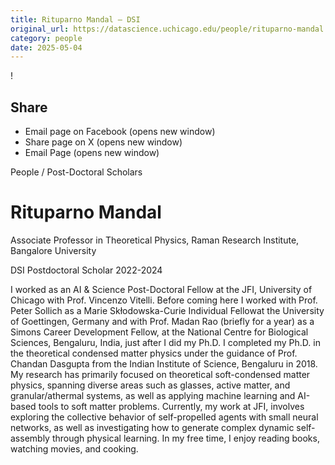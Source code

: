 ```yaml
---
title: Rituparno Mandal – DSI
original_url: https://datascience.uchicago.edu/people/rituparno-mandal
category: people
date: 2025-05-04
---
```


<!-- Table-like structure detected -->

!

## Share

* Email page on Facebook (opens new window)
* Share page on X (opens new window)
* Email Page (opens new window)

<!-- Table-like structure detected -->

People / Post-Doctoral Scholars

# Rituparno Mandal

Associate Professor in Theoretical Physics, Raman Research Institute, Bangalore University

DSI Postdoctoral Scholar 2022-2024

I worked as an AI & Science Post-Doctoral Fellow at the JFI, University of Chicago with Prof. Vincenzo Vitelli. Before coming here I worked with Prof. Peter Sollich as a Marie Skłodowska-Curie Individual Fellowat the University of Goettingen, Germany and with Prof. Madan Rao (briefly for a year) as a Simons Career Development Fellow, at the National Centre for Biological Sciences, Bengaluru, India, just after I did my Ph.D. I completed my Ph.D. in the theoretical condensed matter physics under the guidance of Prof. Chandan Dasgupta from the Indian Institute of Science, Bengaluru in 2018. My research has primarily focused on theoretical soft-condensed matter physics, spanning diverse areas such as glasses, active matter, and granular/athermal systems, as well as applying machine learning and AI-based tools to soft matter problems. Currently, my work at JFI, involves exploring the collective behavior of self-propelled agents with small neural networks, as well as investigating how to generate complex dynamic self-assembly through physical learning. In my free time, I enjoy reading books, watching movies, and cooking.